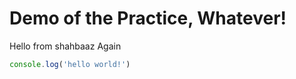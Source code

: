 # Demo of the Practice, Whatever!

Hello from shahbaaz Again

```javascript
console.log('hello world!')